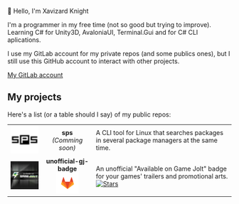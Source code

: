 👋 Hello, I'm Xavizard Knight

I'm a programmer in my free time (not so good but trying to improve). Learning C# for Unity3D, AvaloniaUI, Terminal.Gui and for C# CLI aplications.

I use my GitLab account for my private repos (and some publics ones), but I still use this GitHub account to interact with other projects.

<a href="https://gitlab.com/XavizardKnight">My GitLab account</a>

<!--<img src="readme/gitlab-icon-rgb.png" alt="Game Jolt black badge" width="100" href="https://gitlab.com/XavizardKnight"/>-->

## My projects
Here's a list (or a table should I say) of my public repos:
<table>
	<tr>
		<td><img src="repos/sps/sps_SquareLogo.png" alt="sps logo (blurry lol)" width="150"/></td>
		<td>
			<center>
				<b>sps</b>
				<br><i>(Comming soon)</i>
				<!--<br><a href="https://gitlab.com/XavizardKnight/unofficial-gj-badge"><img src="readme/gitlab-icon-rgb.png" alt="Game Jolt black badge" href="https://gitlab.com/XavizardKnight/unofficial-gj-badge" width="50"/></a>
				<a href="https://gitlab.com/XavizardKnight/unofficial-gj-badge"><img src="readme/cs.png" alt="Game Jolt black badge" href="https://gitlab.com/XavizardKnight/unofficial-gj-badge" width="50"/></a>-->
			</center>
		</td>
		<td>
			A CLI tool for Linux that searches packages in several package managers at the same time.
			<!--<br><a href="https://gitlab.com/XavizardKnight/unofficial-gj-badge"><img alt="Stars" src="https://img.shields.io/badge/dynamic/json.svg?style=for-the-badge&label=Stars&url=https://gitlab.com/api/v4/projects/27777481&query=star_count&logo=star&color=orange"></a>
			<a href="https://gitlab.com/XavizardKnight/unofficial-gj-badge"><img alt="Licence" src="https://img.shields.io/badge/dynamic/json.svg?style=for-the-badge&label=License&url=https://gitlab.com/api/v4/projects/27777481?license=true&query=license.name&colorB=yellow"></a>
			<a href="https://gitlab.com/XavizardKnight/unofficial-gj-badge"><img alt="Open Issues" src="https://img.shields.io/badge/dynamic/json.svg?style=for-the-badge&label=Open%20issues&url=https://gitlab.com/api/v4/projects/27777481/issues_statistics&query=statistics.counts.opened&colorB=critical"></a>-->
		</td>
	</tr>
	<tr>
		<td><a href="https://gitlab.com/XavizardKnight/unofficial-gj-badge"><img src="repos/unofficial-gj-badge/gj-repo-icon-highres.png" alt="Game Jolt black badge" width="150"/></a></td>
		<td>
			<center>
				<b>unofficial-gj-badge</b>
				<br><a href="https://gitlab.com/XavizardKnight/unofficial-gj-badge"><img src="readme/gitlab-icon-rgb.png" alt="Game Jolt black badge" href="https://gitlab.com/XavizardKnight/unofficial-gj-badge" width="50"/></a>
			</center>
		</td>
		<td>
			An unofficial "Available on Game Jolt" badge for your games' trailers and promotional arts.
			<br><a href="https://gitlab.com/XavizardKnight/unofficial-gj-badge"><img alt="Stars" src="https://img.shields.io/badge/dynamic/json.svg?style=for-the-badge&label=Stars&url=https://gitlab.com/api/v4/projects/27445856&query=star_count&logo=star&color=orange" href="https://gitlab.com/XavizardKnight/unofficial-gj-badge"></a>
		</td>
	</tr>
</table>

<!--
This is the default profile README text. I'll leave it here:
------------------------------------------------------------

**xavizardKnight/xavizardknight** is a ✨ _special_ ✨ repository because its `README.md` (this file) appears on your GitHub profile.

Here are some ideas to get you started:

- 🔭 I’m currently working on ...
- 🌱 I’m currently learning ...
- 👯 I’m looking to collaborate on ...
- 🤔 I’m looking for help with ...
- 💬 Ask me about ...
- 📫 How to reach me: ...
- 😄 Pronouns: ...
- ⚡ Fun fact: ...
-->
